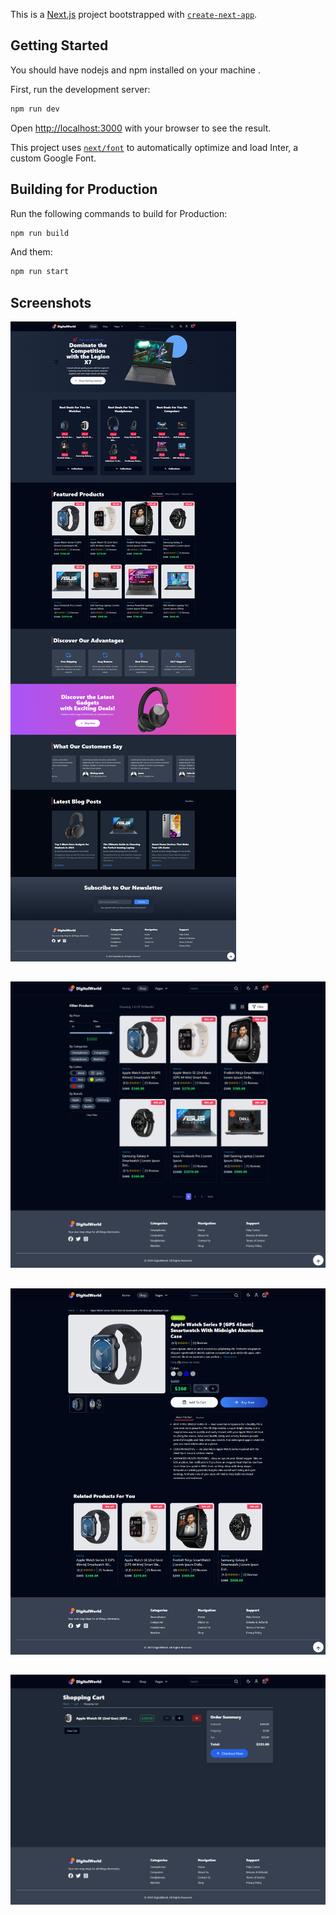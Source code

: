 This is a [Next.js](https://nextjs.org/) project bootstrapped with [`create-next-app`](https://github.com/vercel/next.js/tree/canary/packages/create-next-app).

## Getting Started
You should have nodejs and npm installed on your machine .


First, run the development server:



```bash
npm run dev
```

Open [http://localhost:3000](http://localhost:3000) with your browser to see the result.


This project uses [`next/font`](https://nextjs.org/docs/basic-features/font-optimization) to automatically optimize and load Inter, a custom Google Font.

## Building for Production
Run the following commands to build for Production:
```bash
npm run build
```
And them:
```bash
npm run start
```
## Screenshots

<img src="readme-images/screencapture-localhost-3000-2025-06-21-08_46_50.png" alt="Screenshot" />

##

<img src="readme-images/screencapture-localhost-3000-shop-2025-06-20-16_40_11.png" alt="Screenshot" />

##

<img src="readme-images/screencapture-localhost-3000-shop-1-2025-06-20-16_39_15.png" alt="Screenshot" />

##

<img src="readme-images/screencapture-localhost-3000-cart-2025-06-20-21_41_05.png" alt="Screenshot" />
